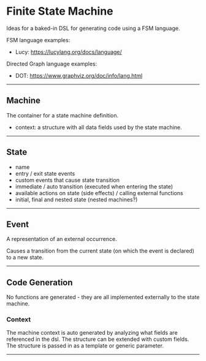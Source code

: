 # Finite State Machine

Ideas for a baked-in DSL for generating code using a FSM language.

FSM language examples:

- Lucy: https://lucylang.org/docs/language/

Directed Graph language examples:

- DOT: https://www.graphviz.org/doc/info/lang.html

---

## Machine

The container for a state machine definition.

- context: a structure with all data fields used by the state machine.

---

## State

- name
- entry / exit state events
- custom events that cause state transition
- immediate / auto transition (executed when entering the state)
- available actions on state (side effects) / calling external functions
- initial, final and nested state (nested machines?)

---

## Event

A representation of an external occurrence.

Causes a transition from the current state (on which the event is declared) to a new state.

---

## Code Generation

No functions are generated - they are all implemented externally to the state machine.

### Context

The machine context is auto generated by analyzing what fields are referenced in the dsl. The structure can be extended with custom fields. The structure is passed in as a template or generic parameter.

---
